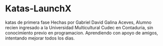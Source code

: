 # Katas-LaunchX
katas de primera fase
Hechas por Gabriel David Galina Aceves, Alumno recien ingresado a la Universidad Multicultural Cudec en Contaduria, sin conocimiento previo en programacion.
Aprendiendo con apoyo de amigos, intentando mejorar todos los dias.

